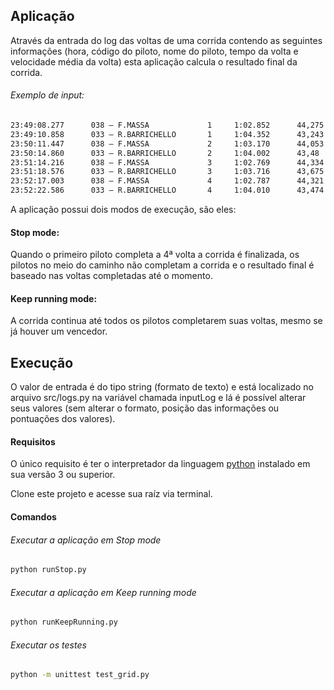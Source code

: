 ## Aplicação
Através da entrada do log das voltas de uma corrida contendo as seguintes informações (hora, 
código do piloto, nome do piloto, tempo da volta e velocidade média da volta) esta aplicação calcula
o resultado final da corrida.

###### Exemplo de input:
```bash
23:49:08.277      038 – F.MASSA             1     1:02.852      44,275
23:49:10.858      033 – R.BARRICHELLO       1	  1:04.352      43,243
23:50:11.447      038 – F.MASSA             2	  1:03.170      44,053
23:50:14.860      033 – R.BARRICHELLO       2	  1:04.002      43,48
23:51:14.216      038 – F.MASSA             3	  1:02.769      44,334
23:51:18.576      033 – R.BARRICHELLO       3	  1:03.716      43,675
23:52:17.003      038 – F.MASSA             4	  1:02.787      44,321
23:52:22.586      033 – R.BARRICHELLO       4	  1:04.010      43,474
```

A aplicação possui dois modos de execução, são eles:
#### Stop mode:
Quando o primeiro piloto completa a 4ª volta a corrida é finalizada, os pilotos no meio do caminho não completam a corrida e o resultado final é baseado nas voltas completadas até o momento.

#### Keep running mode:
A corrida continua até todos os pilotos completarem suas voltas, mesmo se já houver um vencedor.

## Execução
O valor de entrada é do tipo string (formato de texto) e está localizado no arquivo src/logs.py na variável chamada inputLog e lá é possível alterar seus valores (sem alterar o formato, posição das informações ou pontuações dos valores).

#### Requisitos
O único requisito é ter o interpretador da linguagem [python](https://www.python.org/downloads/) instalado em sua versão 3 ou superior.

Clone este projeto e acesse sua raíz via terminal.

#### Comandos
###### Executar a aplicação em Stop mode
```bash
python runStop.py
```

###### Executar a aplicação em Keep running mode
```bash
python runKeepRunning.py
```

###### Executar os testes
```bash
python -m unittest test_grid.py
```